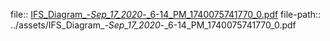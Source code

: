 file:: [IFS_Diagram_-_Sep_17_2020_-_6-14_PM_1740075741770_0.pdf](../assets/IFS_Diagram_-_Sep_17_2020_-_6-14_PM_1740075741770_0.pdf)
file-path:: ../assets/IFS_Diagram_-_Sep_17_2020_-_6-14_PM_1740075741770_0.pdf
